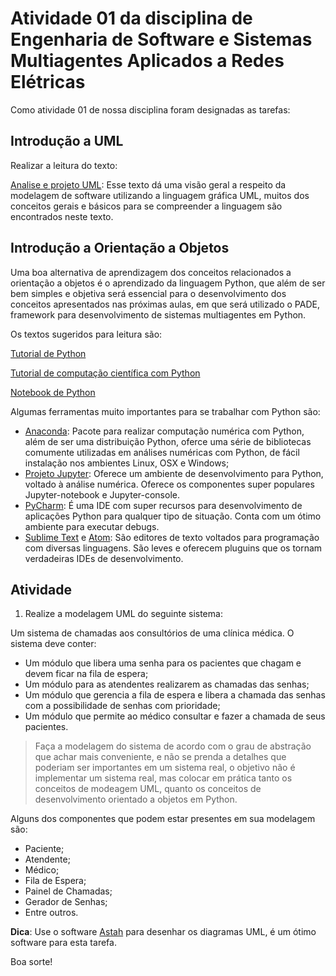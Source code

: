 # Atividade 01 da disciplina de Engenharia de Software e Sistemas Multiagentes Aplicados a Redes Elétricas

Como atividade 01 de nossa disciplina foram designadas as tarefas:

## Introdução a UML 

Realizar a leitura do texto:

[Analise e projeto UML](https://www.dropbox.com/s/oqib8wvrpxgvj0n/ANALISE%20E%20PROJETO%20%26%20UML%202.0.pdf?dl=0): Esse texto dá uma visão geral a respeito da modelagem de software utilizando a linguagem gráfica UML, muitos dos conceitos gerais e básicos para se compreender a linguagem são encontrados neste texto.

## Introdução a Orientação a Objetos

Uma boa alternativa de aprendizagem dos conceitos relacionados a orientação a objetos é o aprendizado da linguagem Python, que além de ser bem simples e objetiva será essencial para o desenvolvimento dos conceitos apresentados nas próximas aulas, em que será utilizado o PADE, framework para desenvolvimento de sistemas multiagentes em Python.

Os textos sugeridos para leitura são:

[Tutorial de Python](https://www.dropbox.com/s/a0jg9v3f0qujtcj/DocumentacaoPython.pdf?dl=0)

[Tutorial de computação científica com Python](https://www.dropbox.com/s/4yzjyv1d3a5fjle/PythonScientific-simple.pdf?dl=0)

[Notebook de Python](https://www.dropbox.com/s/sxn6s7adspszho6/Intro%20Python.ipynb?dl=0)

Algumas ferramentas muito importantes para se trabalhar com Python são:

- [Anaconda](https://www.continuum.io/downloads): Pacote para realizar computação numérica com Python, além de ser uma distribuição Python, oferce uma série de bibliotecas comumente utilizadas em análises numéricas com Python, de fácil instalação nos ambientes Linux, OSX e Windows;
- [Projeto Jupyter](http://jupyter.org/): Oferece um ambiente de desenvolvimento para Python, voltado à análise numérica. Oferece os componentes super populares Jupyter-notebook e Jupyter-console.
- [PyCharm](https://www.jetbrains.com/pycharm/): É uma IDE com super recursos para desenvolvimento de aplicações Python para qualquer tipo de situação. Conta com um ótimo ambiente para executar debugs.
- [Sublime Text](https://www.sublimetext.com/3) e [Atom](https://atom.io/): São editores de texto voltados para programação com diversas linguagens. São leves e oferecem pluguins que os tornam verdadeiras IDEs de desenvolvimento.

## Atividade

1. Realize a modelagem UML do seguinte sistema:

Um sistema de chamadas aos consultórios de uma clínica médica. O sistema deve conter:

- Um módulo que libera uma senha para os pacientes que chagam e devem ficar na fila de espera;
- Um módulo para as atendentes realizarem as chamadas das senhas;
- Um módulo que gerencia a fila de espera e libera a chamada das senhas com a possibilidade de senhas com prioridade;
- Um módulo que permite ao médico consultar e fazer a chamada de seus pacientes.

> Faça a modelagem do sistema de acordo com o grau de abstração que achar mais conveniente, e não se prenda a detalhes que poderiam ser importantes em um sistema real, o objetivo não é implementar um sistema real, mas colocar em prática tanto os conceitos de modeagem UML, quanto os conceitos de desenvolvimento orientado a objetos em Python.

Alguns dos componentes que podem estar presentes em sua modelagem são:

- Paciente;
- Atendente;
- Médico;
- Fila de Espera;
- Painel de Chamadas;
- Gerador de Senhas;
- Entre outros.

**Dica**: Use o software [Astah](http://astah.net/download) para desenhar os diagramas UML, é um ótimo software para esta tarefa.

Boa sorte!

